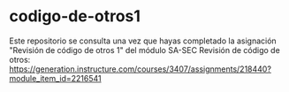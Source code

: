 # codigo-de-otros1
Este repositorio se consulta una vez que hayas completado la asignación "Revisión de código de otros 1" del módulo SA-SEC Revisión de código de otros: [https://generation.instructure.com/courses/3407/assignments/218440?module_item_id=2216541 ](https://generation.instructure.com/courses/3862/assignments/257773?module_item_id=2554361)
